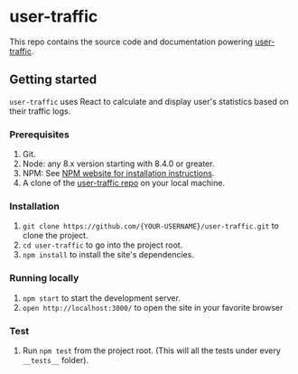 # user-traffic

This repo contains the source code and documentation powering [user-traffic](http://tune.elderf.com).

## Getting started

`user-traffic` uses React to calculate and display user's statistics based on their traffic logs.

### Prerequisites

1. Git.
1. Node: any 8.x version starting with 8.4.0 or greater.
1. NPM: See [NPM website for installation instructions](https://www.npmjs.com/).
1. A clone of the [user-traffic repo](https://github.com/elderferreiras/user-traffic) on your local machine.

### Installation

1. `git clone https://github.com/{YOUR-USERNAME}/user-traffic.git` to clone the project.
1. `cd user-traffic` to go into the project root.
1. `npm install` to install the site's dependencies.

### Running locally

1. `npm start` to start the development server.
1. `open http://localhost:3000/` to open the site in your favorite browser

### Test 

1. Run `npm test` from the project root. (This will all the tests under every `__tests__` folder).
